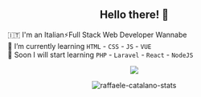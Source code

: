 <h2 align="center"> Hello there! 👋 </h2>

🇮🇹 I'm an Italian⚡Full Stack Web Developer Wannabe  
🌱 I’m currently learning `HTML` - `CSS` - `JS` - `VUE`  
🔭 Soon I will start learning `PHP` - `Laravel` - `React` - `NodeJS`

<div align="center">
<img src="[https://komarev.com/ghpvc/?username=thomasync&&style=flat-square](https://komarev.com/ghpvc/?username=raffaele-catalano&color=blue&style=plastic&label=PROFILE+VIEWS)" align="center" />
</div>

<p align="center"><img  src="https://github-readme-stats.vercel.app/api/top-langs?username=raffaele-catalano&show_icons=true&theme=dark&locale=en" alt="raffaele-catalano-stats" /></p>


<!-- <div align="center"> -->
<!--   <img src="https://github-readme-stats.vercel.app/api?username=raffaele-catalano&show_icons=true&count_private=true&hide_border=true" align="center" /> -->
<!-- </div> -->


<!--
**raffaele-catalano/raffaele-catalano** is a ✨ _special_ ✨ repository because its `README.md` (this file) appears on your GitHub profile.

Here are some ideas to get you started:

- 🔭 I’m currently working on ...
- 🌱 I’m currently learning ...
- 👯 I’m looking to collaborate on ...
- 🤔 I’m looking for help with ...
- 💬 Ask me about ...
- 📫 How to reach me: ...
- 😄 Pronouns: ...
- ⚡ Fun fact: ...
-->
